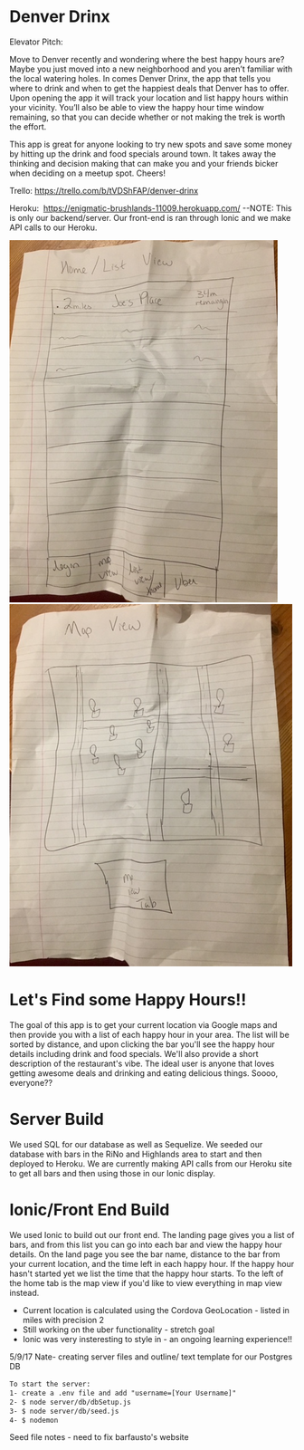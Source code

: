# Denver Drinx

Elevator Pitch:

Move to Denver recently and wondering where the best happy hours are?  Maybe you just moved into a new neighborhood and you aren’t familiar with the local watering holes.  In comes Denver Drinx, the app that tells you where to drink and when to get the happiest deals that Denver has to offer.  Upon opening the app it will track your location and list happy hours within your vicinity.  You’ll also be able to view the happy hour time window remaining,  so that you can decide whether or not making the trek is worth the effort.

This app is great for anyone looking to try new spots and save some money by hitting up the drink and food specials around town.  It takes away the thinking and decision making that can make you and your friends bicker when deciding on a meetup spot.  Cheers!

Trello:  https://trello.com/b/tVDShFAP/denver-drinx

Heroku:  https://enigmatic-brushlands-11009.herokuapp.com/ --NOTE: This is only our backend/server.  Our front-end is ran through Ionic and we make API calls to our Heroku. 


![wireframe1](/wireframe/image2.JPG)
![wireframe2](/wireframe/image1.JPG)

# Let's Find some Happy Hours!!

The goal of this app is to get your current location via Google maps and then provide you with a list of each happy hour in your area.  The list will be sorted by distance, and upon clicking the bar you'll see the happy hour details including drink and food specials.  We'll also provide a short description of the restaurant's vibe.  The ideal user is anyone that loves getting awesome deals and drinking and eating delicious things.  Soooo, everyone?? 

# Server Build

We used SQL for our database as well as Sequelize.  We seeded our database with bars in the RiNo and Highlands area to start and then deployed to Heroku.  We are currently making API calls from our Heroku site to get all bars and then using those in our Ionic display.  

# Ionic/Front End Build

We used Ionic to build out our front end.  The landing page gives you a list of bars, and from this list you can go into each bar and view the happy hour details.  On the land page you see the bar name, distance to the bar from your current location, and the time left in each happy hour.  If the happy hour hasn't started yet we list the time that the happy hour starts.  To the left of the home tab is the map view if you'd like to view everything in map view instead.  
* Current location is calculated using the Cordova GeoLocation - listed in miles with precision 2
* Still working on the uber functionality - stretch goal
* Ionic was very insteresting to style in - an ongoing learning experience!!


5/9/17
	Nate- creating server files and outline/ text template for our Postgres DB

	To start the server:
	1- create a .env file and add "username=[Your Username]"
	2- $ node server/db/dbSetup.js
	3- $ node server/db/seed.js
	4- $ nodemon
	
Seed file notes - need to fix barfausto's website
